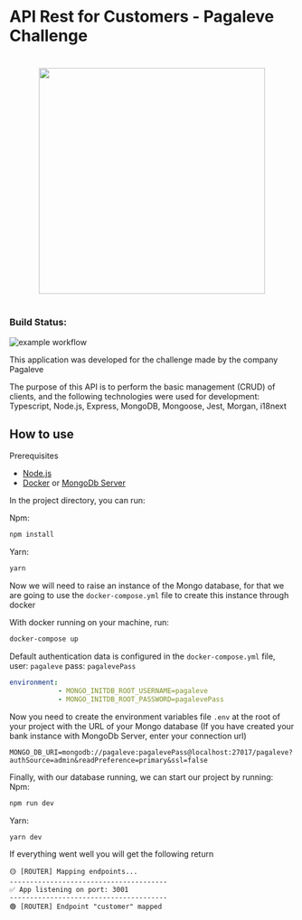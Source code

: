 # API Rest for Customers - Pagaleve Challenge

<p align="center"  style="margin: 40px 0">
<img src="https://wallet.pagaleve.com.br/6515fddd250fb36e7500.png" width="400" />
</p>

### Build Status:
![example workflow](https://github.com/CristhyanKo/pagaleve-challenge-service/actions/workflows/node.js.yml/badge.svg)

This application was developed for the challenge made by the company Pagaleve

The purpose of this API is to perform the basic management (CRUD) of clients, and the following technologies were used for development: Typescript, Node.js, Express, MongoDB, Mongoose, Jest, Morgan, i18next

## How to use

Prerequisites

- [Node.js](https://nodejs.org/en/)
- [Docker](https://docs.docker.com/desktop/windows/install/) or [MongoDb Server](https://www.mongodb.com/try/download/community)

In the project directory, you can run:

Npm:
```bash
npm install
```

Yarn:
```bash
yarn
```

Now we will need to raise an instance of the Mongo database, for that we are going to use the `docker-compose.yml` file to create this instance through docker

With docker running on your machine, run:
```bash
docker-compose up
```

Default authentication data is configured in the `docker-compose.yml` file, user: `pagaleve` pass: `pagalevePass`

```yml
environment:
            - MONGO_INITDB_ROOT_USERNAME=pagaleve
            - MONGO_INITDB_ROOT_PASSWORD=pagalevePass
```

Now you need to create the environment variables file `.env` at the root of your project with the URL of your Mongo database (If you have created your bank instance with MongoDb Server, enter your connection url)
```env
MONGO_DB_URI=mongodb://pagaleve:pagalevePass@localhost:27017/pagaleve?authSource=admin&readPreference=primary&ssl=false
```

Finally, with our database running, we can start our project by running:
Npm:
```bash
npm run dev
```

Yarn:
```bash
yarn dev
```

If everything went well you will get the following return
```
🟡 [ROUTER] Mapping endpoints...
---------------------------------------
✅ App listening on port: 3001
---------------------------------------
🟢 [ROUTER] Endpoint "customer" mapped
```

